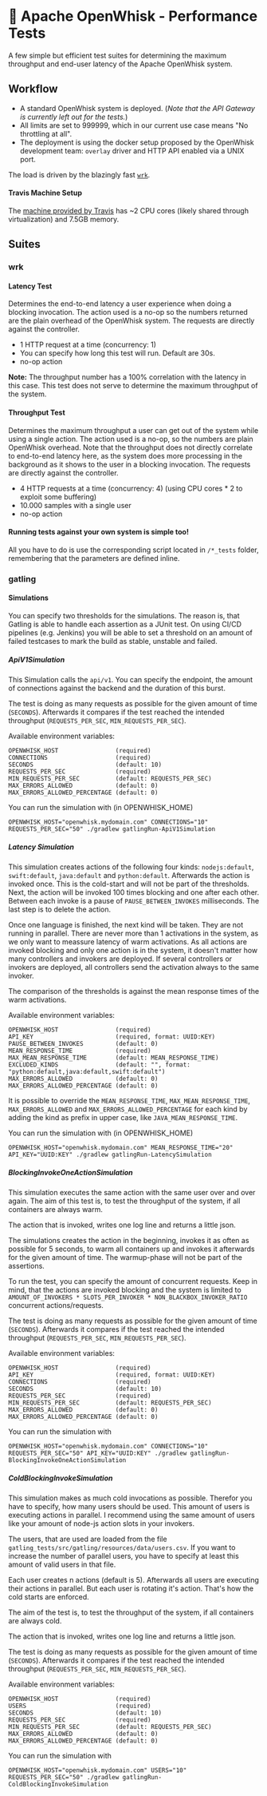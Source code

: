 <!--
#
# Licensed to the Apache Software Foundation (ASF) under one or more
# contributor license agreements.  See the NOTICE file distributed with
# this work for additional information regarding copyright ownership.
# The ASF licenses this file to You under the Apache License, Version 2.0
# (the "License"); you may not use this file except in compliance with
# the License.  You may obtain a copy of the License at
#
#     http://www.apache.org/licenses/LICENSE-2.0
#
# Unless required by applicable law or agreed to in writing, software
# distributed under the License is distributed on an "AS IS" BASIS,
# WITHOUT WARRANTIES OR CONDITIONS OF ANY KIND, either express or implied.
# See the License for the specific language governing permissions and
# limitations under the License.
#
-->
# :electric_plug: Apache OpenWhisk - Performance Tests
A few simple but efficient test suites for determining the maximum throughput and end-user latency of the Apache OpenWhisk system.

## Workflow
- A standard OpenWhisk system is deployed. (_Note that the API Gateway is currently left out for the tests._)
- All limits are set to 999999, which in our current use case means "No throttling at all".
- The deployment is using the docker setup proposed by the OpenWhisk development team: `overlay` driver and HTTP API enabled via a UNIX port.

The load is driven by the blazingly fast [`wrk`](https://github.com/wg/wrk).

#### Travis Machine Setup
The [machine provided by Travis](https://docs.travis-ci.com/user/ci-environment/#Virtualization-environments) has ~2 CPU cores (likely shared through virtualization) and 7.5GB memory.

## Suites

### wrk

#### Latency Test
Determines the end-to-end latency a user experience when doing a blocking invocation. The action used is a no-op so the numbers returned are the plain overhead of the OpenWhisk system. The requests are directly against the controller.

- 1 HTTP request at a time (concurrency: 1)
- You can specify how long this test will run. Default are 30s.
- no-op action

**Note:** The throughput number has a 100% correlation with the latency in this case. This test does not serve to determine the maximum throughput of the system.

#### Throughput Test
Determines the maximum throughput a user can get out of the system while using a single action. The action used is a no-op, so the numbers are plain OpenWhisk overhead. Note that the throughput does not directly correlate to end-to-end latency here, as the system does more processing in the background as it shows to the user in a blocking invocation. The requests are directly against the controller.

- 4 HTTP requests at a time (concurrency: 4) (using CPU cores * 2 to exploit some buffering)
- 10.000 samples with a single user
- no-op action

#### Running tests against your own system is simple too!
All you have to do is use the corresponding script located in `/*_tests` folder, remembering that the parameters are defined inline.

### gatling

#### Simulations

You can specify two thresholds for the simulations.
The reason is, that Gatling is able to handle each assertion as a JUnit test.
On using CI/CD pipelines (e.g. Jenkins) you will be able to set a threshold on an amount of failed testcases to mark the build as stable, unstable and failed.

##### ApiV1Simulation

This Simulation calls the `api/v1`.
You can specify the endpoint, the amount of connections against the backend and the duration of this burst.

The test is doing as many requests as possible for the given amount of time (`SECONDS`). Afterwards it compares if the test reached the intended throughput (`REQUESTS_PER_SEC`, `MIN_REQUESTS_PER_SEC`).

Available environment variables:

```
OPENWHISK_HOST                (required)
CONNECTIONS                   (required)
SECONDS                       (default: 10)
REQUESTS_PER_SEC              (required)
MIN_REQUESTS_PER_SEC          (default: REQUESTS_PER_SEC)
MAX_ERRORS_ALLOWED            (default: 0)
MAX_ERRORS_ALLOWED_PERCENTAGE (default: 0)
```

You can run the simulation with (in OPENWHISK_HOME)
```
OPENWHISK_HOST="openwhisk.mydomain.com" CONNECTIONS="10" REQUESTS_PER_SEC="50" ./gradlew gatlingRun-ApiV1Simulation
```

##### Latency Simulation

This simulation creates actions of the following four kinds: `nodejs:default`, `swift:default`, `java:default` and
`python:default`.
Afterwards the action is invoked once. This is the cold-start and will not be part of the thresholds.
Next, the action will be invoked 100 times blocking and one after each other. Between each invoke is a pause of
`PAUSE_BETWEEN_INVOKES` milliseconds. The last step is to delete the action.

Once one language is finished, the next kind will be taken. They are not running in parallel. There are never more than
1 activations in the system, as we only want to meassure latency of warm activations.
As all actions are invoked blocking and only one action is in the system, it doesn't matter how many controllers
and invokers are deployed. If several controllers or invokers are deployed, all controllers send the activation
always to the same invoker.

The comparison of the thresholds is against the mean response times of the warm activations.

Available environment variables:

```
OPENWHISK_HOST                (required)
API_KEY                       (required, format: UUID:KEY)
PAUSE_BETWEEN_INVOKES         (default: 0)
MEAN_RESPONSE_TIME            (required)
MAX_MEAN_RESPONSE_TIME        (default: MEAN_RESPONSE_TIME)
EXCLUDED_KINDS                (default: "", format: "python:default,java:default,swift:default")
MAX_ERRORS_ALLOWED            (default: 0)
MAX_ERRORS_ALLOWED_PERCENTAGE (default: 0)
```

It is possible to override the `MEAN_RESPONSE_TIME`, `MAX_MEAN_RESPONSE_TIME`, `MAX_ERRORS_ALLOWED` and `MAX_ERRORS_ALLOWED_PERCENTAGE`
for each kind by adding the kind as prefix in upper case, like `JAVA_MEAN_RESPONSE_TIME`.


You can run the simulation with (in OPENWHISK_HOME)
```
OPENWHISK_HOST="openwhisk.mydomain.com" MEAN_RESPONSE_TIME="20" API_KEY="UUID:KEY" ./gradlew gatlingRun-LatencySimulation
```

##### BlockingInvokeOneActionSimulation

This simulation executes the same action with the same user over and over again.
The aim of this test is, to test the throughput of the system, if all containers are always warm.

The action that is invoked, writes one log line and returns a little json.

The simulations creates the action in the beginning, invokes it as often as possible for 5 seconds, to warm all containers up and invokes it afterwards for the given amount of time.
The warmup-phase will not be part of the assertions.

To run the test, you can specify the amount of concurrent requests. Keep in mind, that the actions are invoked blocking and the system is limited to `AMOUNT_OF_INVOKERS * SLOTS_PER_INVOKER * NON_BLACKBOX_INVOKER_RATIO` concurrent actions/requests.

The test is doing as many requests as possible for the given amount of time (`SECONDS`). Afterwards it compares if the test reached the intended throughput (`REQUESTS_PER_SEC`, `MIN_REQUESTS_PER_SEC`).

Available environment variables:
```
OPENWHISK_HOST                (required)
API_KEY                       (required, format: UUID:KEY)
CONNECTIONS                   (required)
SECONDS                       (default: 10)
REQUESTS_PER_SEC              (required)
MIN_REQUESTS_PER_SEC          (default: REQUESTS_PER_SEC)
MAX_ERRORS_ALLOWED            (default: 0)
MAX_ERRORS_ALLOWED_PERCENTAGE (default: 0)
```

You can run the simulation with
```
OPENWHISK_HOST="openwhisk.mydomain.com" CONNECTIONS="10" REQUESTS_PER_SEC="50" API_KEY="UUID:KEY" ./gradlew gatlingRun-BlockingInvokeOneActionSimulation
```

##### ColdBlockingInvokeSimulation

This simulation makes as much cold invocations as possible. Therefor you have to specify, how many users should be used.
This amount of users is executing actions in parallel. I recommend using the same amount of users like your amount of node-js action slots in your invokers.

The users, that are used are loaded from the file `gatling_tests/src/gatling/resources/data/users.csv`. If you want to increase the number of parallel users, you have to specify at least this amount of valid users in that file.

Each user creates n actions (default is 5). Afterwards all users are executing their actions in parallel. But each user is rotating it's action. That's how the cold starts are enforced.

The aim of the test is, to test the throughput of the system, if all containers are always cold.

The action that is invoked, writes one log line and returns a little json.

The test is doing as many requests as possible for the given amount of time (`SECONDS`). Afterwards it compares if the test reached the intended throughput (`REQUESTS_PER_SEC`, `MIN_REQUESTS_PER_SEC`).

Available environment variables:
```
OPENWHISK_HOST                (required)
USERS                         (required)
SECONDS                       (default: 10)
REQUESTS_PER_SEC              (required)
MIN_REQUESTS_PER_SEC          (default: REQUESTS_PER_SEC)
MAX_ERRORS_ALLOWED            (default: 0)
MAX_ERRORS_ALLOWED_PERCENTAGE (default: 0)
```

You can run the simulation with
```
OPENWHISK_HOST="openwhisk.mydomain.com" USERS="10" REQUESTS_PER_SEC="50" ./gradlew gatlingRun-ColdBlockingInvokeSimulation
```
